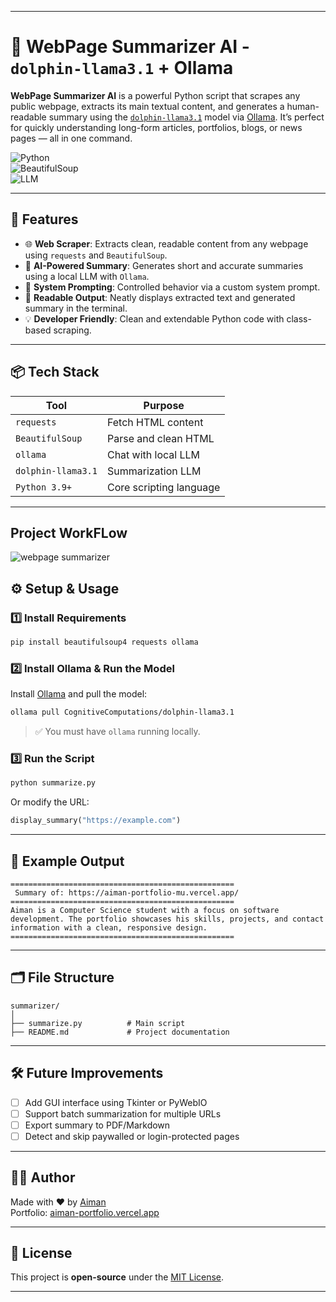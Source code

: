 
---

# 🧠 WebPage Summarizer AI - `dolphin-llama3.1` + Ollama

**WebPage Summarizer AI** is a powerful Python script that scrapes any public webpage, extracts its main textual content, and generates a human-readable summary using the [`dolphin-llama3.1`](https://huggingface.co/CognitiveComputations/dolphin-llama3.1) model via [Ollama](https://ollama.com/). It’s perfect for quickly understanding long-form articles, portfolios, blogs, or news pages — all in one command.

![Python](https://img.shields.io/badge/Made%20With-Python-3776AB?style=for-the-badge&logo=python)  
![BeautifulSoup](https://img.shields.io/badge/Web%20Scraping-BeautifulSoup-ff69b4?style=for-the-badge)  
![LLM](https://img.shields.io/badge/LLM-Dolphin%20LLaMA3.1-blueviolet?style=for-the-badge)  

---

## 🚀 Features

- 🌐 **Web Scraper**: Extracts clean, readable content from any webpage using `requests` and `BeautifulSoup`.
- 🧠 **AI-Powered Summary**: Generates short and accurate summaries using a local LLM with `Ollama`.
- 🔧 **System Prompting**: Controlled behavior via a custom system prompt.
- 📄 **Readable Output**: Neatly displays extracted text and generated summary in the terminal.
- 💡 **Developer Friendly**: Clean and extendable Python code with class-based scraping.

---

## 📦 Tech Stack

| Tool            | Purpose                  |
|-----------------|--------------------------|
| `requests`      | Fetch HTML content       |
| `BeautifulSoup` | Parse and clean HTML     |
| `ollama`        | Chat with local LLM      |
| `dolphin-llama3.1` | Summarization LLM     |
| `Python 3.9+`   | Core scripting language  |

---
## Project WorkFLow

![webpage summarizer](https://github.com/user-attachments/assets/db9e591e-a9ec-49a5-a538-b57d335da1bb)


## ⚙️ Setup & Usage

### 1️⃣ Install Requirements

```bash
pip install beautifulsoup4 requests ollama
```

### 2️⃣ Install Ollama & Run the Model

Install [Ollama](https://ollama.com) and pull the model:

```bash
ollama pull CognitiveComputations/dolphin-llama3.1
```

> ✅ You must have `ollama` running locally.

### 3️⃣ Run the Script

```bash
python summarize.py
```

Or modify the URL:

```python
display_summary("https://example.com")
```

---

## 🧪 Example Output

```
==================================================
 Summary of: https://aiman-portfolio-mu.vercel.app/
==================================================
Aiman is a Computer Science student with a focus on software development. The portfolio showcases his skills, projects, and contact information with a clean, responsive design.
==================================================
```

---

## 🗂️ File Structure

```
summarizer/
│
├── summarize.py          # Main script
├── README.md             # Project documentation
```

---

## 🛠️ Future Improvements

- [ ] Add GUI interface using Tkinter or PyWebIO  
- [ ] Support batch summarization for multiple URLs  
- [ ] Export summary to PDF/Markdown  
- [ ] Detect and skip paywalled or login-protected pages  

---

## 🧑‍💻 Author

Made with ❤️ by [Aiman](mailto:aimanalishezan@gmail.com)  
Portfolio: [aiman-portfolio.vercel.app](https://aiman-portfolio-mu.vercel.app/)

---

## 📄 License

This project is **open-source** under the [MIT License](LICENSE).

---
